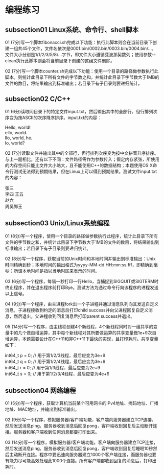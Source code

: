 # 编程练习

## subsection01 Linux系统、命令行、shell脚本

01 (7分)写一个脚本fibonacci.sh完成以下功能：执行此脚本则会在当前目录下创建一组共45个文件，文件名依次是0001.bin/0002.bin/0003.bin/0004.bin/...，文件大小分别是1/1/2/3/5/8/...字节，即文件大小遵循斐波那契数列；使用参数--clean执行此脚本则会将当前目录下创建的这组文件删除。

02 (7分)写一个脚本counter.sh完成以下功能：使用一个目录的路径做参数执行此脚本，则统计此目录下所有文件的字节数之和，并统计此目录下字节数大于1MB的文件的数目，将结果输出到标准输出；若目录下有子目录则要递归统计。

## subsection02 C/C++

01 (6分)读取同目录下的特定文件input.txt，然后输出其中的全部行，但行排列次序变为按ASCII的次序降序排序。input.txt的内容：

Hello, world!  
ello, world.  
llo, world, he.  
lo, world?

02 (7分)读取文件并输出其中的全部行，但行排列次序变为按中文拼音升序排序。与上一题相比，还有以下不同：文件路径需作为参数传入；假定内存紧张，所使用的内存空间只能比文件大小略大，且不能使用C++的数据结构；本题使用OS X命令行测试无法得到预期结果，但在Linux上可以得到预期结果。测试文件input.txt的内容：

张三  
李四 王五  
赵六  
周吴郑王  

## subsection03 Unix/Linux系统编程

01 (8分)写一个程序，使用一个目录的路径做参数执行此程序，统计此目录下所有文件的字节数之和，并统计此目录下字节数大于1MB的文件的数目，将结果输出到标准输出；若目录下有子目录则要递归统计。

02 (8分)写一个程序，获取当前的Unix时间和本地时间并输出到标准输出：Unix时间精确到秒；本地时间的输出格式为yyyy-MM-dd HH:mm:ss.fff，即精确到毫秒；所谓本地时间是指以当地时区来表示的时间。

03 (6分)写一个程序，每隔一秒打印一行Hello，当捕捉到SIGQUIT或SIGTERM时终止程序，并在退出程序前打印Bye。测试方法为通过命令行向该程序的进程发送以上信号。

04 (9分)写一个程序，由主进程fork出一个子进程并通过消息队列向其发送自定义消息，子进程接收到约定的消息后打印child success并向父进程回复自定义消息，然后退出，父进程收到回复消息后打印parent success并退出。

05 (14分)写一个程序，由主线程创建4个新线程，4个新线程同时对一组共享的变量中的几个做自增运算，其中每个新线程对其所要做运算的共享变量做1e+9次自增运算，本题需要设计在C++11和非C++11下最快的实现，且打印耗时。共享变量如下：

int64_t p = 0;  // 用于第1/2/3线程，最后应变为3e+9  
int64_t q = 0;  // 用于第1/2/4线程，最后应变为3e+9  
int64_t r = 0;  // 用于第1/3线程，最后应变为2e+9  
int64_t s = 0;  // 用于第1/2/3/4线程，最后应变为4e+9

## subsection04 网络编程

01 (5分)写一个程序，获取计算机当前某个可用网卡的IPv4地址、掩码地址、广播地址、MAC地址，并输出到标准输出。

02 (9分)写一个程序，模拟服务器/客户端功能，客户端向服务器建立TCP连接，然后发送消息ping，服务器收到消息后回复pong，客户端收到回复后主动断开连接。服务器和客户端收到任何消息都要打印出来。

03 (14分)写一个程序，模拟服务器/客户端功能，客户端向服务器建立TCP连接，然后发送消息ping，服务器收到消息后回复pong，客户端收到回复后睡眠10秒然后主动断开连接。程序中要迅速向服务器建立1000个客户端连接，而服务器也要有能力尽可能高效处理此1000个连接。所有客户端都收到回复的消息后，打印出耗时。